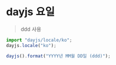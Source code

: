 # dayjs 요일

> ddd 사용

```js
import "dayjs/locale/ko";
dayjs.locale("ko");

dayjs().format("YYYY년 MM월 DD일 (ddd)");
```
